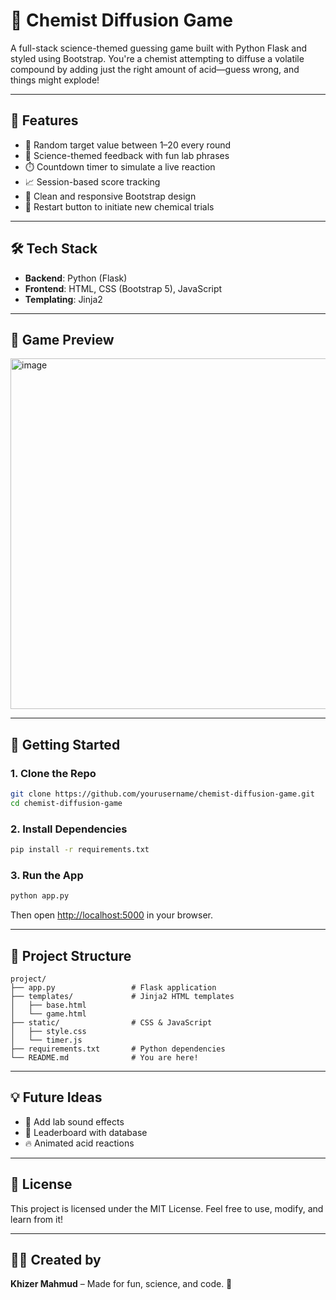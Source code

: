 # 🧪 Chemist Diffusion Game

A full-stack science-themed guessing game built with Python Flask and styled using Bootstrap. You're a chemist attempting to diffuse a volatile compound by adding just the right amount of acid—guess wrong, and things might explode!

---

## 🚀 Features

- 🎯 Random target value between 1–20 every round
- 🧪 Science-themed feedback with fun lab phrases
- ⏱️ Countdown timer to simulate a live reaction
- 📈 Session-based score tracking
- 🎨 Clean and responsive Bootstrap design
- 🔁 Restart button to initiate new chemical trials

---

## 🛠 Tech Stack

- **Backend**: Python (Flask)
- **Frontend**: HTML, CSS (Bootstrap 5), JavaScript
- **Templating**: Jinja2

---

## 📸 Game Preview

<img width="634" height="561" alt="image" src="https://github.com/user-attachments/assets/0a22364f-9e9c-4e42-8f23-941e359cc626" />


---

## 🔧 Getting Started

### 1. Clone the Repo

```bash
git clone https://github.com/yourusername/chemist-diffusion-game.git
cd chemist-diffusion-game
```

### 2. Install Dependencies

```bash
pip install -r requirements.txt
```

### 3. Run the App

```bash
python app.py
```

Then open [http://localhost:5000](http://localhost:5000) in your browser.

---

## 📁 Project Structure

```
project/
├── app.py                 # Flask application
├── templates/             # Jinja2 HTML templates
│   ├── base.html
│   └── game.html
├── static/                # CSS & JavaScript
│   ├── style.css
│   └── timer.js
├── requirements.txt       # Python dependencies
└── README.md              # You are here!
```

---

## 💡 Future Ideas

- 🎵 Add lab sound effects
- 🧬 Leaderboard with database
- 🔥 Animated acid reactions

---

## 📜 License

This project is licensed under the MIT License. Feel free to use, modify, and learn from it!

---

## 👨‍🔬 Created by

**Khizer Mahmud** – Made for fun, science, and code. 🔬






